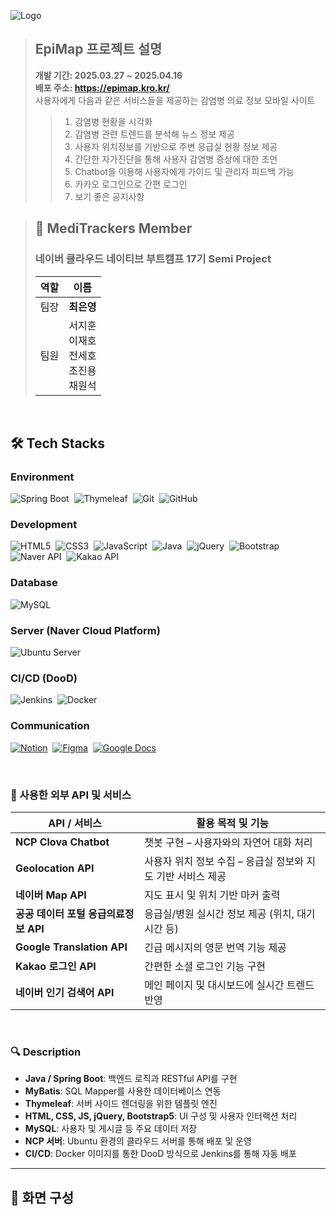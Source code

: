 ![Logo](https://blog.kakaocdn.net/dn/bDmSBg/btsNmu7mC2m/7CzKvN3mM1QuQUUl7lWlwk/img.png)
<!--# ${\textsf{\color{#0062ff}EpiMap}}$-->

> ## EpiMap 프로젝트 설명
> <b>개발 기간: 2025.03.27 ~ 2025.04.16</b> <br>
> <b>배포 주소: https://epimap.kro.kr/ </b> <br>
> 사용자에게 다음과 같은 서비스들을 제공하는 감염병 의료 정보 모바일 사이트<br>
>> 1. 감염병 현황을 시각화
>> 2. 감염병 관련 트렌드를 분석해 뉴스 정보 제공
>> 3. 사용자 위치정보를 기반으로 주변 응급실 현황 정보 제공
>> 4. 간단한 자가진단을 통해 사용자 감염병 증상에 대한 조언
>> 5. Chatbot을 이용해 사용자에게 가이드 및 관리자 피드백 가능
>> 6. 카카오 로그인으로 간편 로그인
>> 7. 보기 좋은 공지사항

> ## 👥 MediTrackers Member
> ### **네이버 클라우드 네이티브 부트캠프 17기 Semi Project**
> | 역할     | 이름      |
> |----------|-----------|
> | 팀장     | **최은영** |
> | 팀원     | 서지훈 <br> 이재호 <br> 전세호 <br> 조진용 <br> 채원석 |
<p>&nbsp;</p>


## 🛠️ Tech Stacks
<!--
| Category        | Technology                                   |
|----------------|----------------------------------------------|
| **Language**    | Java                                          |
| **Framework**   | Spring Boot, MyBatis                         |
| **Template Engine** | Thymeleaf |
| **Frontend**    | HTML, CSS, JavaScript, jQuery, Bootstrap 5   |
| **Database**    | MySQL                                        |
| **Server**      | Naver Cloud Platform (Ubuntu Server)         |
| **CI/CD**       | DooD 방식 - Jenkins & Docker                 |-->

### Environment
![Spring Boot](https://img.shields.io/badge/Spring%20Boot-6DB33F?style=for-the-badge&logo=Spring%20Boot&logoColor=white)&nbsp;
![Thymeleaf](https://img.shields.io/badge/thymeleaf-005F0F?style=for-the-badge&logo=thymeleaf&logoColor=white)&nbsp;
![Git](https://img.shields.io/badge/Git-F05032?style=for-the-badge&logo=Git&logoColor=white)&nbsp;
![GitHub](https://img.shields.io/badge/GitHub-181717?style=for-the-badge&logo=GitHub&logoColor=white)&nbsp;

### Development
![HTML5](https://img.shields.io/badge/html5-E34F26?style=for-the-badge&logo=html5&logoColor=white)&nbsp;
![CSS3](https://img.shields.io/badge/css3-1572B6?style=for-the-badge&logo=css3&logoColor=white)&nbsp;
![JavaScript](https://img.shields.io/badge/javascript-F7DF1E?style=for-the-badge&logo=javascript&logoColor=white)&nbsp;
![Java](https://img.shields.io/badge/Java-ED8B00?style=for-the-badge&logo=openjdk&logoColor=white)&nbsp;
![jQuery](https://img.shields.io/badge/jQuery-0769AD?style=for-the-badge&logo=jquery&logoColor=white)&nbsp;
![Bootstrap](https://img.shields.io/badge/bootstrap-7952B3?style=for-the-badge&logo=bootstrap&logoColor=white)&nbsp;
![Naver API](https://img.shields.io/badge/Naver%20API-03C75A?style=for-the-badge&logo=naver&logoColor=white)&nbsp;
![Kakao API](https://img.shields.io/badge/kakao%20API-FFCD00?style=for-the-badge&logo=kakao&logoColor=white)&nbsp;

### Database
![MySQL](https://img.shields.io/badge/MySQL-4479A1?style=for-the-badge&logo=mysql&logoColor=white)&nbsp;

### Server (Naver Cloud Platform)
![Ubuntu Server](https://img.shields.io/badge/Ubuntu-E95420?style=for-the-badge&logo=ubuntu&logoColor=white)&nbsp;

### CI/CD (DooD)
![Jenkins](https://img.shields.io/badge/Jenkins-D24939?style=for-the-badge&logo=jenkins&logoColor=white)&nbsp;
![Docker](https://img.shields.io/badge/MySQL-2496ED?style=for-the-badge&logo=docker&logoColor=white)&nbsp;

### Communication
[![Notion](https://img.shields.io/badge/Notion-000000?style=for-the-badge&logo=notion&logoColor=white)](https://ceyemong.notion.site/epimap?pvs=4)&nbsp;
[![Figma](https://img.shields.io/badge/Figma-F24E1E?style=for-the-badge&logo=figma&logoColor=white)](https://www.figma.com/design/Fmuj7dXLIpYdzIlDtoVmSj/%EC%8B%A4%EC%8B%9C%EA%B0%84-%EA%B0%90%EC%97%BC%EB%B3%91-%EA%B0%80%EC%9A%A9%EB%B3%91%EC%83%81-%ED%99%95%EC%9D%B8-%EC%95%B1?node-id=33-780&t=ECBtiR99xoWwbGFS-1)&nbsp;
[![Google Docs](https://img.shields.io/badge/Google%20Docs-4285F4?style=for-the-badge&logo=googledocs&logoColor=white)](https://docs.google.com/spreadsheets/d/1van1JKRC4Uk2Ln3flgZEPAa-xEQgy1IcU6o82DOehLU/edit)
<p>&nbsp;</p>


### 🔗 사용한 외부 API 및 서비스

| API / 서비스                          | 활용 목적 및 기능                                       |
|--------------------------------------|--------------------------------------------------------|
| **NCP Clova Chatbot**                | 챗봇 구현 – 사용자와의 자연어 대화 처리                    |
| **Geolocation API**                  | 사용자 위치 정보 수집 – 응급실 정보와 지도 기반 서비스 제공 |
| **네이버 Map API**                   | 지도 표시 및 위치 기반 마커 출력                          |
| **공공 데이터 포털 응급의료정보 API** | 응급실/병원 실시간 정보 제공 (위치, 대기시간 등)            |
| **Google Translation API**           | 긴급 메시지의 영문 번역 기능 제공                         |
| **Kakao 로그인 API**                 | 간편한 소셜 로그인 기능 구현                              |
| **네이버 인기 검색어 API**           | 메인 페이지 및 대시보드에 실시간 트렌드 반영               |
<p>&nbsp;</p>


### 🔍 Description

- **Java / Spring Boot**: 백엔드 로직과 RESTful API를 구현
- **MyBatis**: SQL Mapper를 사용한 데이터베이스 연동
- **Thymeleaf**: 서버 사이드 렌더링을 위한 템플릿 엔진
- **HTML, CSS, JS, jQuery, Bootstrap5**: UI 구성 및 사용자 인터랙션 처리
- **MySQL**: 사용자 및 게시글 등 주요 데이터 저장
- **NCP 서버**: Ubuntu 환경의 클라우드 서버를 통해 배포 및 운영
- **CI/CD**: Docker 이미지를 통한 DooD 방식으로 Jenkins를 통해 자동 배포

---

## 📱 화면 구성
